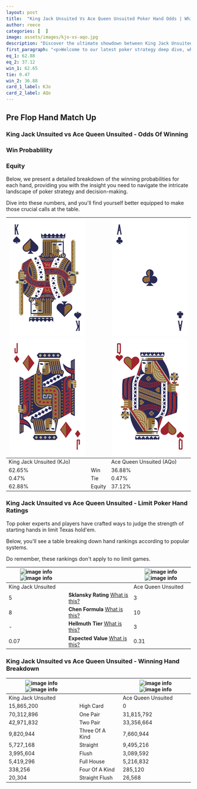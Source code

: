 ```yaml
---
layout: post
title:  "King Jack Unsuited Vs Ace Queen Unsuited Poker Hand Odds | Which Is The Better Hand In Poker? A Complete Guide"
author: reece
categories: [  ]
image: assets/images/kjo-vs-aqo.jpg
description: "Discover the ultimate showdown between King Jack Unsuited and Ace Queen Unsuited in poker! Uncover the odds, strategies, and scenarios where one hand triumphs over the other. Get ready to up your poker game with this thrilling analysis."
first_paragraph: "<p>Welcome to our latest poker strategy deep dive, where we're pitting two distinct hands against each other in a high-stakes showdown: King Jack Unsuited vs Ace Queen Unsuited.</p><p>In the dynamic world of poker, every decision counts, and knowing which hand holds the upper hand is key to your success at the table.</p><p>In this article, we'll dissect these two hands, explore the scenarios where one dominates the other, and equip you with the knowledge to make strategic choices that can tip the odds in your favor.</p><p>Get ready to unravel the intriguing dynamics of these poker hands and elevate your game to new heights.</p>"
eq_1: 62.88
eq_2: 37.12
win_1: 62.65
tie: 0.47
win_2: 36.88
card_1_label: KJo
card_2_label: AQo
---
```




[comment]: # (sp0)

## Pre Flop Hand Match Up

<div class="table hand-ratings" markdown="1"> 



### King Jack Unsuited vs Ace Queen Unsuited - Odds Of Winning


  
<div class="row graphs"> 
<div class="col-lg-6">
    <h3>Win Probablility</h3>
    <canvas id="WinChart"></canvas>
</div>
<div class="col-lg-6">
    <h3>Equity</h3>
    <canvas id="EquityChart"></canvas>
</div>
</div>

  Below, we present a detailed breakdown of the winning probabilities for each hand, providing you with the insight you need to navigate the intricate landscape of poker strategy and decision-making. 

Dive into these numbers, and you'll find yourself better equipped to make those crucial calls at the table.


    
| ![image info](assets/images/hand1/k.png) ![image info](assets/images/hand1/jo.png) |  | ![image info](assets/images/hand2/a.png) ![image info](assets/images/hand2/qo.png) |
| -------- | -------- | -------- |
| King Jack Unsuited (KJo) |  | Ace Queen Unsuited (AQo) |
| 62.65% | Win | 36.88% |
| 0.47% | Tie | 0.47% |
| 62.88% | Equity | 37.12% |




[comment]: # (sp1)



### King Jack Unsuited vs Ace Queen Unsuited - Limit Poker Hand Ratings

Top poker experts and players have crafted ways to judge the strength of starting hands in limit Texas hold'em. 

Below, you'll see a table breaking down hand rankings according to popular systems. 

Do remember, these rankings don't apply to no limit games.


    
| ![image info](https://www.riverpairs.com/assets/images/hand1/k.png) ![image info](https://www.riverpairs.com/assets/images/hand1/jo.png) |  | ![image info](https://www.riverpairs.com/assets/images/hand2/a.png) ![image info](https://www.riverpairs.com/assets/images/hand2/qo.png) |
| -------- | -------- | -------- |
| King Jack Unsuited |  | Ace Queen Unsuited |
| 5 | **Sklansky Rating** [What is this?](/sklansky-rating-explained) | 3 |
| 8 | **Chen Formula** [What is this?](/chen-formula-explained) | 10 |
| - | **Hellmuth Tier** [What is this?](/Hellmuth-tier-explained) | 3 |
| 0.07 | **Expected Value** [What is this?](/expected-value-explained) | 0.31 |




[comment]: # (sp2)



### King Jack Unsuited vs Ace Queen Unsuited - Winning Hand Breakdown


    
| ![image info](https://www.riverpairs.com/assets/images/hand1/k.png) ![image info](https://www.riverpairs.com/assets/images/hand1/jo.png) |  | ![image info](https://www.riverpairs.com/assets/images/hand2/a.png) ![image info](https://www.riverpairs.com/assets/images/hand2/qo.png) |
| -------- | -------- | -------- |
| King Jack Unsuited |  | Ace Queen Unsuited |
| 15,865,200 | High Card | 0 |
| 70,312,896 | One Pair | 31,815,792 |
| 42,971,832 | Two Pair | 33,356,664 |
| 9,820,944 | Three Of A Kind | 7,660,944 |
| 5,727,168 | Straight | 9,495,216 |
| 3,995,604 | Flush | 3,089,592 |
| 5,419,296 | Full House | 5,216,832 |
| 338,256 | Four Of A Kind | 285,120 |
| 20,304 | Straight Flush | 26,568 |




[comment]: # (sp3)



</div>

[comment]: # (sp4)



[comment]: # (sp5)


